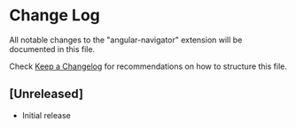 # Change Log

All notable changes to the "angular-navigator" extension will be documented in this file.

Check [Keep a Changelog](http://keepachangelog.com/) for recommendations on how to structure this file.

## [Unreleased]

- Initial release